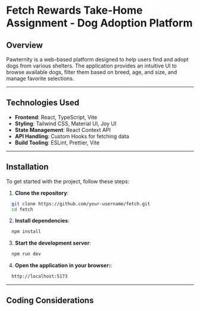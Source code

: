 # Fetch Rewards Take-Home Assignment - Dog Adoption Platform

## Overview

Pawternity is a web-based platform designed to help users find and adopt dogs from various shelters. The application provides an intuitive UI to browse available dogs, filter them based on breed, age, and size, and manage favorite selections.

---

## Technologies Used

- **Frontend**: React, TypeScript, Vite
- **Styling**: Tailwind CSS, Material UI, Joy UI
- **State Management**: React Context API
- **API Handling**: Custom Hooks for fetching data
- **Build Tooling**: ESLint, Prettier, Vite

---

## Installation

To get started with the project, follow these steps:

1. **Clone the repository**:

```bash
  git clone https://github.com/your-username/fetch.git
  cd fetch
```

2. **Install dependencies**:

```bash
  npm install
```

3. **Start the development server**:

```bash
  npm run dev
```

4. **Open the application in your browser:**:

```bash
  http://localhost:5173
```

---

## Coding Considerations
